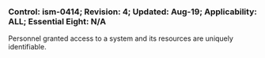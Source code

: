 ### Control: ism-0414; Revision: 4; Updated: Aug-19; Applicability: ALL; Essential Eight: N/A
<p>Personnel granted access to a system and its resources are uniquely identifiable.</p>